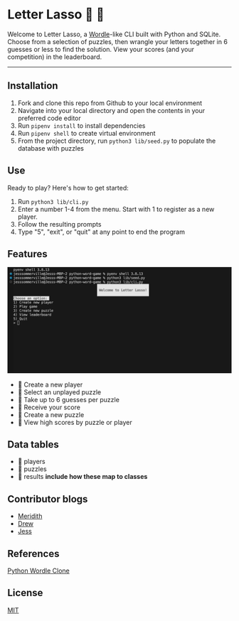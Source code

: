 # Letter Lasso 🐎 🤠

Welcome to Letter Lasso, a [Wordle](https://www.nytimes.com/games/wordle/index.html)-like CLI built with Python and SQLite. Choose from a selection of puzzles, then wrangle your letters together in 6 guesses or less to find the solution. View your scores (and your competition) in the leaderboard.

***

## Installation

1. Fork and clone this repo from Github to your local environment
2. Navigate into your local directory and open the contents in your preferred code editor
3. Run `pipenv install` to install dependencies 
4. Run `pipenv shell` to create virtual environment
5. From the project directory, run `python3 lib/seed.py` to populate the database with puzzles

## Use 
Ready to play? Here's how to get started: 
1. Run `python3 lib/cli.py`
2. Enter a number 1-4 from the menu. Start with 1 to register as a new player. 
3. Follow the resulting prompts
4. Type "5", "exit", or "quit" at any point to end the program

## Features 
![](letter_lasso.gif) 

- 🐎 Create a new player 
- 🐎 Select an unplayed puzzle
- 🐎 Take up to 6 guesses per puzzle
- 🐎 Receive your score 
- 🐎 Create a new puzzle
- 🐎 View high scores by puzzle or player

## Data tables
- 🤠 players
- 🤠 puzzles
- 🤠 results 
**include how these map to classes**

## Contributor blogs
- [Meridith](https://medium.com/@meridithlawn2)
- [Drew](https://dev.to/drwomble)
- [Jess](https://medium.com/@jesscsommer)


## References 
[Python Wordle Clone](https://realpython.com/python-wordle-clone/)

## License
[MIT](https://choosealicense.com/licenses/mit/)
